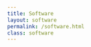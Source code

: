 ```yaml
---
title: Software
layout: software
permalink: /software.html
class: software
---
```


<div class="software-container">
  <!-- Software items will be added here -->
</div> 